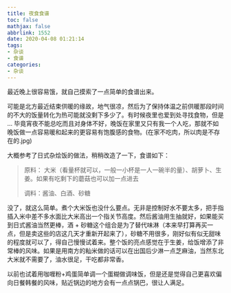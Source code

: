 ```yaml
---
title: 夜食食谱
toc: false
mathjax: false
abbrlink: 1552
date: 2020-04-08 01:21:14
tags:
- 杂谈
- 食谱
categories:
- 杂谈
---
```


最近晚上很容易饿，就自己摸索了一点简单的食谱出来。

<!--more-->

可能是北方最近结束供暖的缘故，地气很凉，然后为了保持体温之前供暖那段时间的不大的饭量转化为热可能就没剩下多少了。有时候夜里也爱到处寻找食物，但是 ... 毕竟宵夜不能总吃而且对身体不好，晚饭在家里又只有我一个人吃，那就不如晚饭做一点容易暖和起来的更容易有饱腹感的食物。(在家不吃肉，所以肉是不存在的.jpg)

大概参考了日式杂烩饭的做法，稍稍改造了一下，食谱如下：

> 原料： 大米（看量杯就可以，一般一小杯是一人一碗半的量）、胡萝卜、生姜。如果有吃剩下的蘑菇也可以加一点进去
>
> 调料：酱油、白酒、砂糖

没了，就这么简单。煮个大米饭也没什么要点。无非是控制好水不要太多，把手指插入米中差不多水面比大米高出一个指关节高度。然后酱油用生抽就好，如果能买到日式酱油当然更棒，酒 + 砂糖这个组合是为了替代味淋（本来早打算再买一点，但是卖这些的店这几天才重新开起来了），砂糖不用很多，刚好似有似无甜味的程度就可以了，得自己慢慢试着来。整个饭的亮点感觉在于生姜，给饭增添了非常棒的风味。如果是用南方的籼米做的话可以在出国后少淋一点芝麻油，当然东北大米就不需要了，油水很足，干吃都非常香。

以前也试着用咖喱粉+鸡蛋简单调一个蛋糊做调味饭，但是还是觉得自己更喜欢偏向日餐韩餐的风味，贴近锅边的地方会有一点点锅巴，很让人满足。